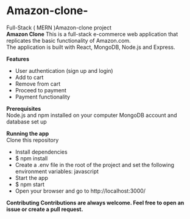 # Amazon-clone-
Full-Stack ( MERN )Amazon-clone project<br>
**Amazon Clone**
This is a full-stack e-commerce web application that replicates the basic functionality of Amazon.com.<br>
The application is built with React, MongoDB, Node.js and Express.

**Features**
- User authentication (sign up and login)
- Add to cart
- Remove from cart
- Proceed to payment
- Payment functionality

**Prerequisites**<br>
Node.js and npm installed on your computer
MongoDB account and database set up

**Running the app**<br>
Clone this repository
- Install dependencies
- $ npm install
- Create a .env file in the root of the project and set the following environment variables:
 javascript
- Start the app
- $ npm start
- Open your browser and go to http://localhost:3000/


**Contributing
Contributions are always welcome. Feel free to open an issue or create a pull request.**






